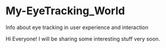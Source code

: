 # My-EyeTracking_World
Info about eye tracking in user experience and interaction

Hi Everyone!
I will be sharing some interesting stuff very soon.
